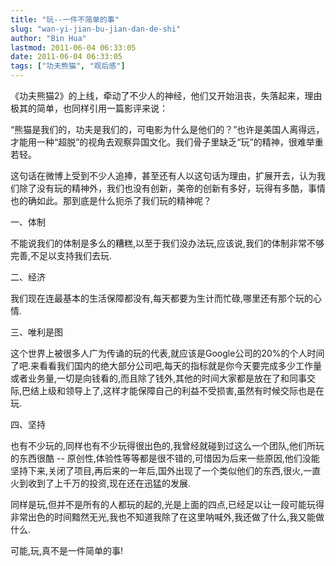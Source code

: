 ```yaml
---
title: "玩--一件不简单的事"
slug: "wan-yi-jian-bu-jian-dan-de-shi"
author: "Bin Hua"
lastmod: 2011-06-04 06:33:05
date: 2011-06-04 06:33:05
tags: ["功夫熊猫", "观后感"]
---
```


《功夫熊猫2》的上线，牵动了不少人的神经，他们又开始沮丧，失落起来，理由极其的简单，也同样引用一篇影评来说：

“熊猫是我们的，功夫是我们的，可电影为什么是他们的？”也许是美国人离得远，才能用一种“超脱”的视角去观察异国文化。我们骨子里缺乏“玩”的精神，很难举重若轻。

这句话在微博上受到不少人追捧，甚至还有人以这句话为理由，扩展开去，认为我们除了没有玩的精神外，我们也没有创新，美帝的创新有多好，玩得有多酷，事情也的确如此。那到底是什么扼杀了我们玩的精神呢？

一、体制

不能说我们的体制是多么的糟糕,以至于我们没办法玩,应该说,我们的体制非常不够完善,不足以支持我们去玩.

二、经济

我们现在连最基本的生活保障都没有,每天都要为生计而忙碌,哪里还有那个玩的心情.

三、唯利是图

这个世界上被很多人广为传诵的玩的代表,就应该是Google公司的20%的个人时间了吧.来看看我们国内的绝大部分公司吧,每天的指标就是你今天要完成多少工作量或者业务量,一切是向钱看的,而且除了钱外,其他的时间大家都是放在了和同事交际,巴结上级和领导上了,这样才能保障自己的利益不受损害,虽然有时候交际也是在玩.

四、坚持

也有不少玩的,同样也有不少玩得很出色的,我曾经就碰到过这么一个团队,他们所玩的东西很酷 -- 原创性,体验性等等都是很不错的,可惜因为后来一些原因,他们没能坚持下来,关闭了项目,再后来的一年后,国外出现了一个类似他们的东西,很火,一直火到收到了上千万的投资,现在还在迅猛的发展.

同样是玩,但并不是所有的人都玩的起的,光是上面的四点,已经足以让一段可能玩得非常出色的时间黯然无光,我也不知道我除了在这里呐喊外,我还做了什么,我又能做什么.

可能,玩,真不是一件简单的事!